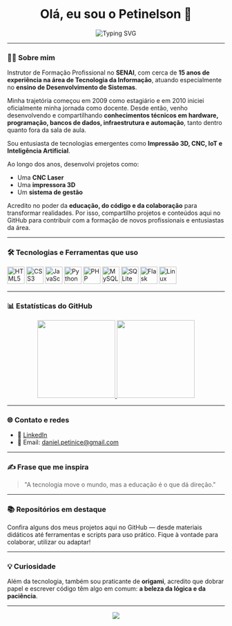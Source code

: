 <h1 align="center">Olá, eu sou o Petinelson 👋</h1>

<p align="center">
  <img src="https://readme-typing-svg.demolab.com?font=Fira+Code&duration=4000&pause=1000&center=true&width=435&lines=Instrutor+de+Formação+Profissional+no+SENAI;Apaixonado+por+Tecnologia+e+Educação;Entusiasta+em+IA%2C+IoT%2C+e+Automação" alt="Typing SVG" />
</p>

---

### 👨‍🏫 Sobre mim

Instrutor de Formação Profissional no **SENAI**, com cerca de **15 anos de experiência na área de Tecnologia da Informação**, atuando especialmente no **ensino de Desenvolvimento de Sistemas**.

Minha trajetória começou em 2009 como estagiário e em 2010 iniciei oficialmente minha jornada como docente. Desde então, venho desenvolvendo e compartilhando **conhecimentos técnicos em hardware, programação, bancos de dados, infraestrutura e automação**, tanto dentro quanto fora da sala de aula.

Sou entusiasta de tecnologias emergentes como **Impressão 3D, CNC, IoT e Inteligência Artificial**. 

Ao longo dos anos, desenvolvi projetos como:
- Uma **CNC Laser** 
- Uma **impressora 3D**
- Um **sistema de gestão**

Acredito no poder da **educação, do código e da colaboração** para transformar realidades. Por isso, compartilho projetos e conteúdos aqui no GitHub para contribuir com a formação de novos profissionais e entusiastas da área.

---

### 🛠️ Tecnologias e Ferramentas que uso

<p align="left">
  <img src="https://cdn.jsdelivr.net/gh/devicons/devicon/icons/html5/html5-original.svg" alt="HTML5" width="40" height="40"/>
  <img src="https://cdn.jsdelivr.net/gh/devicons/devicon/icons/css3/css3-original.svg" alt="CSS3" width="40" height="40"/>
  <img src="https://cdn.jsdelivr.net/gh/devicons/devicon/icons/javascript/javascript-original.svg" alt="JavaScript" width="40" height="40"/>
  <img src="https://cdn.jsdelivr.net/gh/devicons/devicon/icons/python/python-original.svg" alt="Python" width="40" height="40"/>
  <img src="https://cdn.jsdelivr.net/gh/devicons/devicon/icons/php/php-original.svg" alt="PHP" width="40" height="40"/>
  <img src="https://cdn.jsdelivr.net/gh/devicons/devicon/icons/mysql/mysql-original.svg" alt="MySQL" width="40" height="40"/>
  <img src="https://cdn.jsdelivr.net/gh/devicons/devicon/icons/sqlite/sqlite-original.svg" alt="SQLite" width="40" height="40"/>
  <img src="https://cdn.jsdelivr.net/gh/devicons/devicon/icons/flask/flask-original.svg" alt="Flask" width="40" height="40"/>
  <img src="https://cdn.jsdelivr.net/gh/devicons/devicon/icons/linux/linux-original.svg" alt="Linux" width="40" height="40"/>
</p>

---

### 📊 Estatísticas do GitHub

<div align="center">
  <a href="https://github.com/Petinelson">
    <img height="180em" src="https://github-readme-stats.vercel.app/api?username=Petinelson&show_icons=true&theme=dracula&include_all_commits=true&count_private=true"/>
    <img height="180em" src="https://github-readme-stats.vercel.app/api/top-langs/?username=Petinelson&layout=compact&langs_count=10&theme=dracula"/>
  </a>
</div>

---

### 🌐 Contato e redes

- 💼 [LinkedIn](https://www.linkedin.com/in/seu-perfil)
- 📧 Email: daniel.petinice@gmail.com

---

### ✍️ Frase que me inspira

> "A tecnologia move o mundo, mas a educação é o que dá direção."

---

### 📚 Repositórios em destaque

Confira alguns dos meus projetos aqui no GitHub — desde materiais didáticos até ferramentas e scripts para uso prático. Fique à vontade para colaborar, utilizar ou adaptar!

---

### 💡 Curiosidade

Além da tecnologia, também sou praticante de **origami**, acredito que dobrar papel e escrever código têm algo em comum: **a beleza da lógica e da paciência**.

---

<p align="center">
  <img src="https://capsule-render.vercel.app/api?type=waving&color=gradient&height=100&section=footer"/>
</p>
